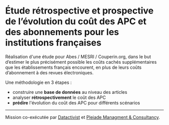 # Étude rétrospective et prospective de l’évolution du coût des APC et des abonnements pour les institutions françaises

Réalisation d'une étude pour Abes / MESRI / Couperin.org, dans le but d’estimer le plus précisément possible les coûts cachés supplémentaires que les établissements français encourent, en plus de leurs coûts d’abonnement à des revues électroniques.

Une méthodologie en 3 étapes : 

- construire une **base de données** au niveau des articles
- analyser **rétrospectivement** le coût des APC
- **prédire** l'évolution du coût des APC pour différents scénarios

------------
Mission co-exécutée par [Datactivist](https://datactivist.coop/fr/) et [Pleiade Managment & Consultancy](https://pleiade.nl/fr/).
